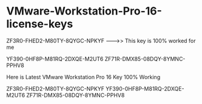 # VMware-Workstation-Pro-16-license-keys

ZF3R0-FHED2-M80TY-8QYGC-NPKYF --->> This key is 100% worked for me

YF390-0HF8P-M81RQ-2DXQE-M2UT6 
ZF71R-DMX85-08DQY-8YMNC-PPHV8


Here is Latest VMware Workstation Pro 16 Key 100% Working

ZF3R0-FHED2-M80TY-8QYGC-NPKYF 
YF390-0HF8P-M81RQ-2DXQE-M2UT6 
ZF71R-DMX85-08DQY-8YMNC-PPHV8
